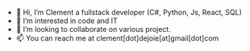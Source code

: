 - 👋 Hi, I’m Clement a fullstack developer (C#, Python, Js, React, SQL)
- 👀 I’m interested in code and IT
- 💞️ I’m looking to collaborate on various project.
- 📫 You can reach me at clement[dot]dejoie[at]gmail[dot]com
